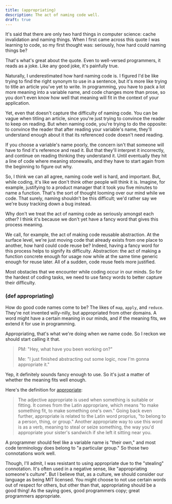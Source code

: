 ```yaml
---
title: (appropriating)
description: The act of naming code well.
draft: true
---
```


It's said that there are only two hard things in computer science: cache invalidation and naming things. When I first came across this quote I was learning to code, so my first thought was: seriously, how hard could naming things be?

That's what's great about the quote. Even to well-versed programmers, it reads as a joke. Like any good joke, it's painfully true.

Naturally, I underestimated how hard naming code is. I figured  I'd be like trying to find the right synonym to use in a sentence, but it's more like trying to title an article you've yet to write. In programming, you have to pack a lot more meaning into a variable name, and code changes more than prose, so you don't even know how well that meaning will fit in the context of your application.

Yet, even that doesn't capture the difficulty of naming code. You can be vague when titling an article, since you're just trying to convince the reader to keep on reading. But when naming code, you're trying to do the opposite: to convince the reader that after reading your variable's name, they'll understand enough about it that its referenced code doesn't need reading. 

If you choose a variable's name poorly, the concern isn't that someone will have to find it's reference and read it. But that they'll interpret it incorrectly, and continue on reading thinking they understand it. Until eventually they hit a line of code where meaning stonewalls, and they have to start again from the beginning to figure out why.  

So, I think we can all agree, naming code well is hard, and important.
But, while coding, it's like we don't think other people will think it is. Imagine, for example, justifying to a product manager that it took you five minutes to name a function. That's the sort of thought looming over our mind while we code. That surely, naming shouldn't be this difficult; we'd rather say we we're busy tracking down a bug instead.

Why don't we treat the act of naming code as seriously amongst each other? I think it's because we don't yet have a fancy word that gives this process meaning.

We call, for example, the act of making code reusable abstraction. At the surface level, we're just moving code that already exists from one place to another, how hard could code reuse be? Indeed, having a fancy word for this process helps to signify its difficulty. Abstraction: the act of making a function concrete enough for usage now while at the same time generic enough for reuse later. All of a sudden, code reuse feels more justified. 

Most obstacles that we encounter while coding occur in our minds. So for the hardest of coding tasks, we need to use fancy words to better capture their difficulty. 

### (def appropriating)

How do good code names come to be? The likes of `map`, `apply`, and `reduce`. They're not invented willy-nilly, but appropriated from other domains. A word might have a certain meaning in our minds, and if the meaning fits, we extend it for use in programming.

Appropriating, that's what we're doing when we name code. So I reckon we should start calling it that.  

> PM: "Hey, what have you been working on?"
>
> Me: "I just finished abstracting out some logic, now I'm gonna appropriate it."


Yep, it definitely sounds fancy enough to use. So it's just a matter of whether the meaning fits well enough.

Here's the definition for [appropriate](https://www.vocabulary.com/dictionary/appropriate):

> The adjective appropriate is used when something is suitable or fitting. It comes from the Latin appropriare, which means "to make something fit, to make something one's own." Going back even further, appropriate is related to the Latin word proprius, "to belong to a person, thing, or group." Another appropriate way to use this word is as a verb, meaning to steal or seize something, the way you'd appropriate your sister's sandwich if she left it sitting near you.

A programmer should feel like a variable name is "their own," and most code terminology does belong to "a particular group." So those two connotations work well. 

Though, I'll admit, I was resistant to using appropriate due to the "stealing" connotation. It's often used in a negative sense, like "appropriating someone's culture". But I believe that, as a culture, we should consider our language as being MIT licensed. You might choose to not use certain words out of respect for others, but other than that, appropriating should be a good thing! As the saying goes, good programmers copy; great programmers appropriate.
